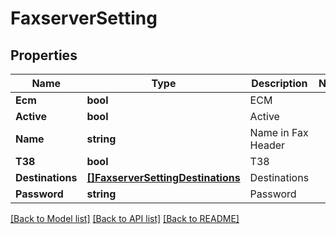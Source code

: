 # FaxserverSetting

## Properties

Name | Type | Description | Notes
------------ | ------------- | ------------- | -------------
**Ecm** | **bool** | ECM | 
**Active** | **bool** | Active | 
**Name** | **string** | Name in Fax Header | 
**T38** | **bool** | T38 | 
**Destinations** | [**[]FaxserverSettingDestinations**](FaxserverSetting_destinations.md) | Destinations | 
**Password** | **string** | Password | 

[[Back to Model list]](../README.md#documentation-for-models) [[Back to API list]](../README.md#documentation-for-api-endpoints) [[Back to README]](../README.md)


